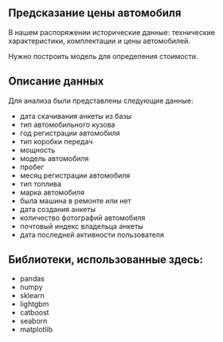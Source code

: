 ## Предсказание цены автомобиля

В нашем распоряжении исторические данные: технические характеристики, комплектации и цены автомобилей. 

Нужно построить модель для определения стоимости. 

## Описание данных

Для анализа были представлены следующие данные:
 - дата скачивания анкеты из базы
 - тип автомобильного кузова
 - год регистрации автомобиля
 - тип коробки передач
 - мощность 
 - модель автомобиля
 - пробег
 - месяц регистрации автомобиля
 - тип топлива
 - марка автомобиля
 - была машина в ремонте или нет
 - дата создания анкеты
 - количество фотографий автомобиля
 - почтовый индекс владельца анкеты
 - дата последней активности пользователя
## Библиотеки, использованные здесь:

 - pandas
 - numpy
 - sklearn
 - lightgbm
 - catboost
 - seaborn
 - matplotlib
